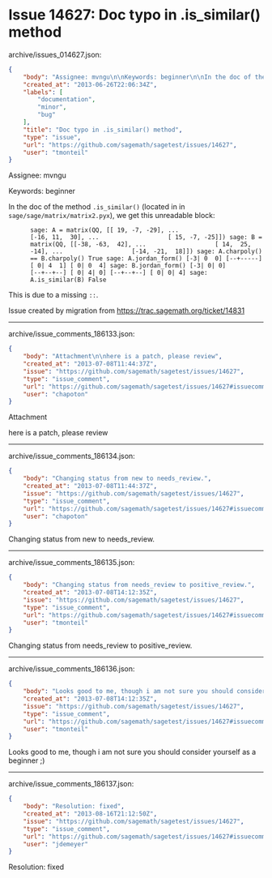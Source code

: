 # Issue 14627: Doc typo in .is_similar() method

archive/issues_014627.json:
```json
{
    "body": "Assignee: mvngu\n\nKeywords: beginner\n\nIn the doc of the method `.is_similar()` (located in in `sage/sage/matrix/matrix2.pyx`), we get this unreadable block:\n\n\n```\n      sage: A = matrix(QQ, [[ 19, -7, -29], ...\n      [-16, 11,  30], ...                   [ 15, -7, -25]]) sage: B =\n      matrix(QQ, [[-38, -63,  42], ...                   [ 14,  25,\n      -14], ...                   [-14, -21,  18]]) sage: A.charpoly()\n      == B.charpoly() True sage: A.jordan_form() [-3| 0  0] [--+-----]\n      [ 0| 4  1] [ 0| 0  4] sage: B.jordan_form() [-3| 0| 0]\n      [--+--+--] [ 0| 4| 0] [--+--+--] [ 0| 0| 4] sage:\n      A.is_similar(B) False\n```\n\n\nThis is due to a missing `::`.\n\nIssue created by migration from https://trac.sagemath.org/ticket/14831\n\n",
    "created_at": "2013-06-26T22:06:34Z",
    "labels": [
        "documentation",
        "minor",
        "bug"
    ],
    "title": "Doc typo in .is_similar() method",
    "type": "issue",
    "url": "https://github.com/sagemath/sagetest/issues/14627",
    "user": "tmonteil"
}
```
Assignee: mvngu

Keywords: beginner

In the doc of the method `.is_similar()` (located in in `sage/sage/matrix/matrix2.pyx`), we get this unreadable block:


```
      sage: A = matrix(QQ, [[ 19, -7, -29], ...
      [-16, 11,  30], ...                   [ 15, -7, -25]]) sage: B =
      matrix(QQ, [[-38, -63,  42], ...                   [ 14,  25,
      -14], ...                   [-14, -21,  18]]) sage: A.charpoly()
      == B.charpoly() True sage: A.jordan_form() [-3| 0  0] [--+-----]
      [ 0| 4  1] [ 0| 0  4] sage: B.jordan_form() [-3| 0| 0]
      [--+--+--] [ 0| 4| 0] [--+--+--] [ 0| 0| 4] sage:
      A.is_similar(B) False
```


This is due to a missing `::`.

Issue created by migration from https://trac.sagemath.org/ticket/14831





---

archive/issue_comments_186133.json:
```json
{
    "body": "Attachment\n\nhere is a patch, please review",
    "created_at": "2013-07-08T11:44:37Z",
    "issue": "https://github.com/sagemath/sagetest/issues/14627",
    "type": "issue_comment",
    "url": "https://github.com/sagemath/sagetest/issues/14627#issuecomment-186133",
    "user": "chapoton"
}
```

Attachment

here is a patch, please review



---

archive/issue_comments_186134.json:
```json
{
    "body": "Changing status from new to needs_review.",
    "created_at": "2013-07-08T11:44:37Z",
    "issue": "https://github.com/sagemath/sagetest/issues/14627",
    "type": "issue_comment",
    "url": "https://github.com/sagemath/sagetest/issues/14627#issuecomment-186134",
    "user": "chapoton"
}
```

Changing status from new to needs_review.



---

archive/issue_comments_186135.json:
```json
{
    "body": "Changing status from needs_review to positive_review.",
    "created_at": "2013-07-08T14:12:35Z",
    "issue": "https://github.com/sagemath/sagetest/issues/14627",
    "type": "issue_comment",
    "url": "https://github.com/sagemath/sagetest/issues/14627#issuecomment-186135",
    "user": "tmonteil"
}
```

Changing status from needs_review to positive_review.



---

archive/issue_comments_186136.json:
```json
{
    "body": "Looks good to me, though i am not sure you should consider yourself as a beginner ;)",
    "created_at": "2013-07-08T14:12:35Z",
    "issue": "https://github.com/sagemath/sagetest/issues/14627",
    "type": "issue_comment",
    "url": "https://github.com/sagemath/sagetest/issues/14627#issuecomment-186136",
    "user": "tmonteil"
}
```

Looks good to me, though i am not sure you should consider yourself as a beginner ;)



---

archive/issue_comments_186137.json:
```json
{
    "body": "Resolution: fixed",
    "created_at": "2013-08-16T21:12:50Z",
    "issue": "https://github.com/sagemath/sagetest/issues/14627",
    "type": "issue_comment",
    "url": "https://github.com/sagemath/sagetest/issues/14627#issuecomment-186137",
    "user": "jdemeyer"
}
```

Resolution: fixed

